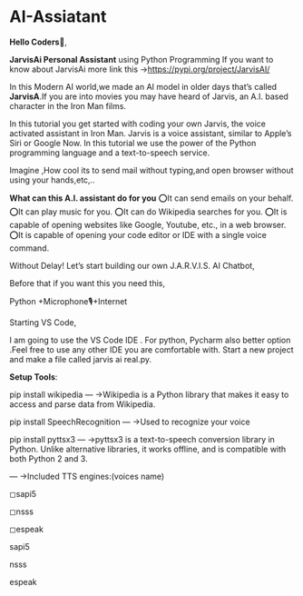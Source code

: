 # AI-Assiatant

**Hello Coders**👋,

**JarvisAi Personal Assistant** using Python Programming
If you want to know about JarvisAi more link this →https://pypi.org/project/JarvisAI/

In this Modern AI world,we made an AI model in older days that’s called **JarvisA**.If you are into movies you may have heard of Jarvis, an A.I. based character in the Iron Man films.

In this tutorial you get started with coding your own Jarvis, the voice activated assistant in Iron Man. Jarvis is a voice assistant, similar to Apple’s Siri or Google Now. In this tutorial we use the power of the Python programming language and a text-to-speech service.

Imagine ,How cool its to send mail without typing,and open browser without using your hands,etc,..

**What can this A.I. assistant do for you**
⭕It can send emails on your behalf.
⭕It can play music for you.
⭕It can do Wikipedia searches for you.
⭕It is capable of opening websites like Google, Youtube, etc., in a web browser.
⭕It is capable of opening your code editor or IDE with a single voice command.

Without Delay! Let’s start building our own J.A.R.V.I.S. AI Chatbot,

Before that if you want this you need this,

Python +Microphone🎙+Internet

Starting VS Code,

I am going to use the VS Code IDE . For python, Pycharm also better option .Feel free to use any other IDE you are comfortable with. Start a new project and make a file called jarvis ai real.py.

**Setup Tools**:

pip install wikipedia — ->Wikipedia is a Python library that makes it easy to access and parse data from Wikipedia.

pip install SpeechRecognition — ->Used to recognize your voice

pip install pyttsx3 — ->pyttsx3 is a text-to-speech conversion library in Python. Unlike alternative libraries, it works offline, and is compatible with both Python 2 and 3.

— ->Included TTS engines:(voices name)

◻sapi5

◻nsss

◻espeak





sapi5

nsss

espeak
